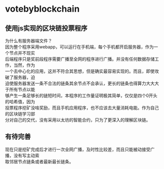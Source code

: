 # votebyblockchain
## 使用js实现的区块链投票程序  
为什么有服务器端文件？  
因为整个程序采用webapp，可以运行在手机端，每个手机都开启服务器，作为一个节点并不现实  
后端程序只是奖前段程序需要广播至全网的程序进行广播。并没有任何数据存储工作，当然，作为  
一个去中心化的应用，这并不符合其思想，但是确实最容易实现的。而且，即使攻破了服务器，迫  
迫使服务器发送一条不合法的链条其余节点不会承认，更长的链条也得算力大大大于所有节点以能  
够产生一条足够长的链短时间，本程序的工作量证明极其简单，仅仅是四个0开头的哈希值，因为  
投票程序挖矿没啥奖励，而且手机应用程序，也不应该去大量消耗电能。作为自己的区块链学习部  
分对自己的交代，没有采用以太坊的智能合约，只为了更深入的理解区块链。
## 有待完善  
现在只是挖矿完成后才进行一次全网广播，及时性比较差，而且只能被动接受广播，没有写主动索  
取邻居节点链条或者最新最长链条。
